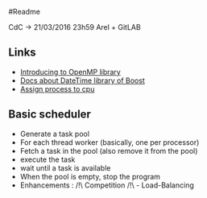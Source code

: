#Readme 

CdC -> 21/03/2016 23h59
    Arel + GitLAB
    
## Links

* [Introducing to OpenMP library](http://bisqwit.iki.fi/story/howto/openmp/)
* [Docs about DateTime library of Boost](http://www.boost.org/doc/libs/1_38_0/doc/html/date_time/posix_time.html#date_time.posix_time.time_duration)
* [Assign process to cpu](http://man7.org/linux/man-pages/man2/sched_setaffinity.2.html)

## Basic scheduler

* Generate a task pool
* For each thread worker (basically, one per processor)
* Fetch a task in the pool (also remove it from the pool)
* execute the task
* wait until a task is available
* When the pool is empty, stop the program
* Enhancements : /!\ Competition /!\ - Load-Balancing